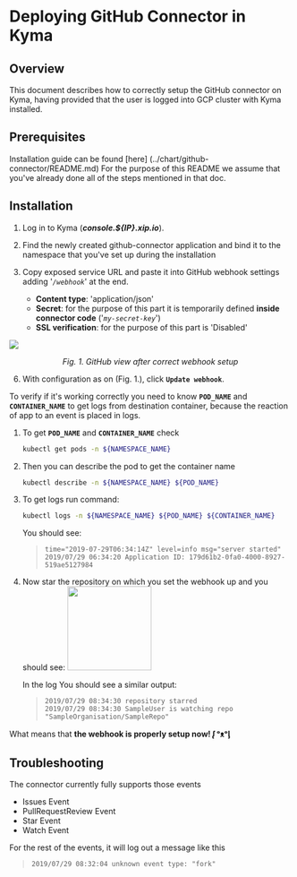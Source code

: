 Deploying GitHub Connector in Kyma 
=====
## Overview
This document describes how to correctly setup the GitHub connector on Kyma, having provided that the user is logged into GCP cluster with Kyma installed.

## Prerequisites
Installation guide can be found [here] (../chart/github-connector/README.md)
For the purpose of this README we assume that you've already done all of the steps mentioned in that doc.

## Installation
1. Log in to Kyma (***console.${IP}.xip.io***).
2. Find the newly created github-connector application and bind it to the namespace that you've set up during the installation 
3. Copy exposed service URL and paste it into GitHub webhook settings adding '*`/webhook`*' at the end.

	- **Content type**: 'application/json'
	- **Secret**: for the purpose of this part it is temporarily defined **inside connector code** ('*`my-secret-key`*')
	- **SSL verification**: for the purpose of this part is 'Disabled'

![](https://i.imgur.com/wZB67Gj.png)
<div style="text-align: center"><i> Fig. 1. GitHub view after correct webhook setup </i></div></>

6. With configuration as on (Fig. 1.), click **`Update webhook`**.

To verify if it's working correctly you need to know **`POD_NAME`** and **`CONTAINER_NAME`** to get logs from destination container, because the reaction of app to an event is placed in logs.

1. To get **`POD_NAME`** and **`CONTAINER_NAME`** check
	```sh 
	kubectl get pods -n ${NAMESPACE_NAME}
	```

2. Then you can describe the pod to get the container name 
	```sh
	kubectl describe -n ${NAMESPACE_NAME} ${POD_NAME}
	```

3. To get logs run command:
	```sh
	kubectl logs -n ${NAMESPACE_NAME} ${POD_NAME} ${CONTAINER_NAME}
	```

	You should see:
    > ```
	> time="2019-07-29T06:34:14Z" level=info msg="server started"
    > 2019/07/29 06:34:20 Application ID: 179d61b2-0fa0-4000-8927-519ae5127984
	> ```

4. Now star the repository on which you set the webhook up and you should see:
	<img src="https://imgur.com/ay7T5Qc.png" width="150"/>

	In the log You should see a similar output:
	> ```
	> 2019/07/29 08:34:30 repository starred
    > 2019/07/29 08:34:30 SampleUser is watching repo "SampleOrganisation/SampleRepo"
	> ```

What means that **the webhook is properly setup now! ᶘ ᵒᴥᵒᶅ**

## Troubleshooting
The connector currently fully supports those events 
* Issues Event
* PullRequestReview Event
* Star Event
* Watch Event

For the rest of the events, it will log out a message like this
> ```
> 2019/07/29 08:32:04 unknown event type: "fork"
> ```